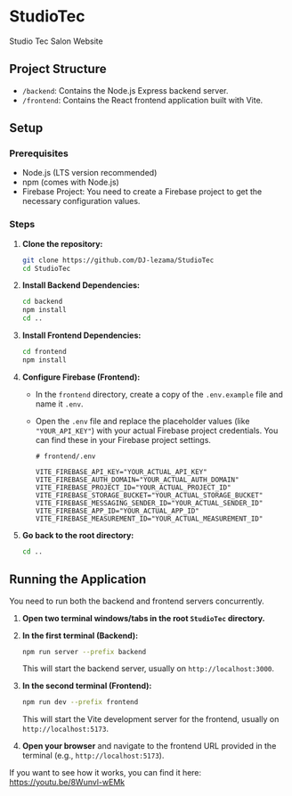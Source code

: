 # StudioTec

Studio Tec Salon Website

## Project Structure

* `/backend`: Contains the Node.js Express backend server.
* `/frontend`: Contains the React frontend application built with Vite.

## Setup

### Prerequisites

* Node.js (LTS version recommended)
* npm (comes with Node.js)
* Firebase Project: You need to create a Firebase project to get the necessary configuration values.

### Steps

1. **Clone the repository:**
   ```bash
   git clone https://github.com/DJ-lezama/StudioTec
   cd StudioTec
   ```

2. **Install Backend Dependencies:**
   ```bash
   cd backend
   npm install
   cd ..
   ```

3. **Install Frontend Dependencies:**
   ```bash
   cd frontend
   npm install
   ```

4. **Configure Firebase (Frontend):**
    * In the `frontend` directory, create a copy of the `.env.example` file and name it `.env`.
    * Open the `.env` file and replace the placeholder values (like `"YOUR_API_KEY"`) with your actual Firebase project credentials. You can find these in your Firebase project settings.

        ```text
        # frontend/.env

        VITE_FIREBASE_API_KEY="YOUR_ACTUAL_API_KEY"
        VITE_FIREBASE_AUTH_DOMAIN="YOUR_ACTUAL_AUTH_DOMAIN"
        VITE_FIREBASE_PROJECT_ID="YOUR_ACTUAL_PROJECT_ID"
        VITE_FIREBASE_STORAGE_BUCKET="YOUR_ACTUAL_STORAGE_BUCKET"
        VITE_FIREBASE_MESSAGING_SENDER_ID="YOUR_ACTUAL_SENDER_ID"
        VITE_FIREBASE_APP_ID="YOUR_ACTUAL_APP_ID"
        VITE_FIREBASE_MEASUREMENT_ID="YOUR_ACTUAL_MEASUREMENT_ID"
        ```

5. **Go back to the root directory:**
   ```bash
   cd ..
   ```

## Running the Application

You need to run both the backend and frontend servers concurrently.

1. **Open two terminal windows/tabs in the root `StudioTec` directory.**

2. **In the first terminal (Backend):**
   ```bash
   npm run server --prefix backend
   ```
   This will start the backend server, usually on `http://localhost:3000`.

3. **In the second terminal (Frontend):**
   ```bash
   npm run dev --prefix frontend
   ```
   This will start the Vite development server for the frontend, usually on `http://localhost:5173`.

4. **Open your browser** and navigate to the frontend URL provided in the terminal (e.g., `http://localhost:5173`).

If you want to see how it works, you can find it here: https://youtu.be/8Wunvl-wEMk


